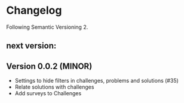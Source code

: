 # Changelog
Following Semantic Versioning 2.

## next version:

## Version 0.0.2 (MINOR)
- Settings to hide filters in challenges, problems and solutions (#35)
- Relate solutions with challenges
- Add surveys to Challenges